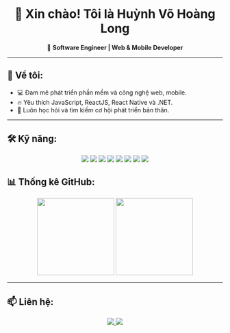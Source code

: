 <h1 align="center">👋 Xin chào! Tôi là Huỳnh Võ Hoàng Long</h1>
<p align="center">
  🚀 <strong>Software Engineer | Web & Mobile Developer</strong>  
</p>

---

## 🌟 Về tôi:
- 💻 Đam mê phát triển phần mềm và công nghệ web, mobile.
- 🔥 Yêu thích JavaScript, ReactJS, React Native và .NET.
- 🎯 Luôn học hỏi và tìm kiếm cơ hội phát triển bản thân.

---

## 🛠️ Kỹ năng:
<p align="center">
  <img src="https://img.shields.io/badge/HTML5-E34F26?style=for-the-badge&logo=html5&logoColor=white" />
  <img src="https://img.shields.io/badge/CSS3-1572B6?style=for-the-badge&logo=css3&logoColor=white" />
  <img src="https://img.shields.io/badge/JavaScript-F7DF1E?style=for-the-badge&logo=javascript&logoColor=black" />
  <img src="https://img.shields.io/badge/ReactJS-61DAFB?style=for-the-badge&logo=react&logoColor=black" />
  <img src="https://img.shields.io/badge/React%20Native-61DAFB?style=for-the-badge&logo=react&logoColor=black" />
  <img src="https://img.shields.io/badge/.NET-512BD4?style=for-the-badge&logo=dotnet&logoColor=white" />
  <img src="https://img.shields.io/badge/Java-007396?style=for-the-badge&logo=java&logoColor=white" />
  <img src="https://img.shields.io/badge/SQL-4479A1?style=for-the-badge&logo=mysql&logoColor=white" />
</p>

## 📊 Thống kê GitHub:
<p align="center">
  <img src="https://github-readme-stats.vercel.app/api?username=hoanglong2469&show_icons=true&theme=radical" height="180px" />
  <img src="https://github-readme-stats.vercel.app/api/top-langs/?username=hoanglong2469&layout=compact&theme=radical" height="180px"/>
</p>

---

## 📫 Liên hệ:
<p align="center">
  <a href="https://github.com/hoanglong2469">
    <img src="https://img.shields.io/badge/GitHub-hoanglong2469-181717?style=for-the-badge&logo=github" />
  </a>
  <a href="hoanglong.developer@gmail.com">
    <img src="https://img.shields.io/badge/Email-YourEmail-D14836?style=for-the-badge&logo=gmail&logoColor=white" />
  </a>
</p>
